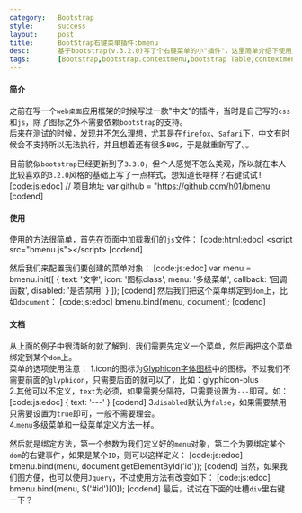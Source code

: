 ```yaml
---
category:	Bootstrap
style:		success
layout:		post
title:		BootStrap右键菜单插件:bmenu
desc:		基于bootstrap(v.3.2.0)写了个右键菜单的小"插件"，这里简单介绍下使用方法。
tags:		[Bootstrap,bootstrap.contextmenu,bootstrap Table,contextmenu右键菜单,bmenu]
---
```

<script src="/static/js/bmenu.js"></script>
#### 简介
之前在写一个`web桌面`应用框架的时候写过一款"中文"的插件，当时是自己写的`css`和`js`，除了图标之外不需要依赖`bootstrap`的支持。      
后来在测试的时候，发现并不怎么理想，尤其是在`firefox`、`Safari`下，中文有时候会不支持所以无法执行，并且想着还有很多`BUG`，于是就重新写了。。

目前貌似`bootstrap`已经更新到了`3.3.0`，但个人感觉不怎么美观，所以就在本人比较喜欢的`3.2.0`风格的基础上写了一点样式，想知道长啥样？<kbd>右键试试!</kbd>
[code:js:edoc]
// 项目地址
var github = "https://github.com/h01/bmenu
[codend]

#### 使用
使用的方法很简单，首先在页面中加载我们的`js`文件：
[code:html:edoc]
&lt;script src="bmenu.js"&gt;&lt;/script&gt;
[codend]

然后我们来配置我们要创建的菜单对象：
[code:js:edoc]
var menu = bmenu.init([
{
    text: '文字',
    icon: '图标class',
    menu: '多级菜单',
    callback: '回调函数',
    disabled: '是否禁用'
}
]);
[codend]
然后我们把这个菜单绑定到`dom`上，比如`document`：
[code:js:edoc]
bmenu.bind(menu, document);
[codend]

#### 文档
从上面的例子中很清晰的就了解到，我们需要先定义一个菜单，然后再把这个菜单绑定到某个`dom`上。    
菜单的选项使用注意：
1.icon的图标为[Glyphicon字体图标](http://v3.bootcss.com/components/#glyphicons)中的图标，不过我们不需要前面的`glyphicon`，只需要后面的就可以了，比如：glyphicon-plus    
2.其他可以不定义，`text`为必须，如果需要分隔符，只需要设置为`---`即可。如：
[code:js:edoc]
{
    text: '---'
}
[codend]
3.`disabled`默认为`false`，如果需要禁用只需要设置为`true`即可，一般不需要理会。    
4.`menu`多级菜单和一级菜单定义方法一样。

然后就是绑定方法，第一个参数为我们定义好的`menu`对象，第二个为要绑定某个`dom`的右键事件，如果是某个`ID`，则可以这样定义：
[code:js:edoc]
bmenu.bind(menu, document.getElementById('id'));
[codend]
当然，如果我们图方便，也可以使用`Jquery`，不过使用方法有改变如下：
[code:js:edoc]
bmenu.bind(menu, $('#id')[0]);
[codend]
最后，试试在下面的吐槽`div`里右键一下？

<script type="text/javascript">
$(function(){
    var menu1 = bmenu.init([
    {
        text: '你说的太对了'
    },{
        text: '是这样的吧',
        disabled: true
    },{
        text: '---'
    },{
        text: '很好很强大',
        icon: 'glyphicon-cloud',
        callback: function(){
            alert('很凶很彪悍!');
        }
    }
    ]);
    bmenu.bind(menu1, $(".panel")[1]);

    var menu2 = bmenu.init([
        {
            text: '菜单出来啦'
        },{
            text: '---'
        },{
            text: '禁用的菜单',
            disabled: true
        },{
            text: '带有图标',
            icon: 'glyphicon-cog'
        },{
            text: '点击我',
            callback: function(){
                alert('回调函数已经执行!');
            }
        },{
            text: '多级菜单',
            menu: [
            {
                text: '使用方法都一样',
                disabled: true
            },{
                text: '还可以无限极哦',
                icon: 'glyphicon-film',
                menu: [
                {
                    text: '呵呵呵'
                },{
                    text: '哈哈哈'
                },{
                    text: '---'
                },{
                    text: '嘿嘿嘿'
                }
                ]
            },{
                text: '---'
            },{
                text: '不懂写啥了..'
            }
            ]
        },{
            text: '---'
        },{
            text: '重新加载',
            icon: 'glyphicon-refresh',
            callback: function(){
                location.reload();
            }
        }
        ]);

    bmenu.bind(menu2, document);
})
</script>
